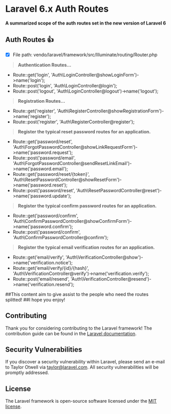 # Laravel 6.x Auth Routes
**A summarized scope of the auth routes set in the new version of Laravel 6**

## Auth Routes :+1:
- [x] File path: vendo/laravel/framework/src/Illuminate/routing/Router.php


> **Authentication Routes...**
- Route::get('login', 'Auth\LoginController@showLoginForm')->name('login');
- Route::post('login', 'Auth\LoginController@login');
- Route::post('logout', 'Auth\LoginController@logout')->name('logout');

> **Registration Routes...**
- Route::get('register', 'Auth\RegisterController@showRegistrationForm')->name('register');
- Route::post('register', 'Auth\RegisterController@register');

> **Register the typical reset password routes for an application.**
- Route::get('password/reset', 'Auth\ForgotPasswordController@showLinkRequestForm')->name('password.request');
- Route::post('password/email', 'Auth\ForgotPasswordController@sendResetLinkEmail')->name('password.email');
- Route::get('password/reset/{token}', 'Auth\ResetPasswordController@showResetForm')->name('password.reset');
- Route::post('password/reset', 'Auth\ResetPasswordController@reset')->name('password.update');

> **Register the typical confirm password routes for an application.**
- Route::get('password/confirm', 'Auth\ConfirmPasswordController@showConfirmForm')->name('password.confirm');
- Route::post('password/confirm', 'Auth\ConfirmPasswordController@confirm');

> **Register the typical email verification routes for an application.**
- Route::get('email/verify', 'Auth\VerificationController@show')->name('verification.notice');
- Route::get('email/verify/{id}/{hash}', 'Auth\VerificationController@verify')->name('verification.verify');
- Route::post('email/resend', 'Auth\VerificationController@resend')->name('verification.resend');


##This content aim to give assist to the people who need the routes splitted!
##I hope you enjoy!

## Contributing
Thank you for considering contributing to the Laravel framework! The contribution guide can be found in the [Laravel documentation](https://laravel.com/docs/contributions).

## Security Vulnerabilities
If you discover a security vulnerability within Laravel, please send an e-mail to Taylor Otwell via [taylor@laravel.com](mailto:taylor@laravel.com). All security vulnerabilities will be promptly addressed.

## License
The Laravel framework is open-source software licensed under the [MIT license](https://opensource.org/licenses/MIT).

